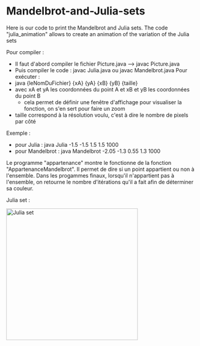 # Mandelbrot-and-Julia-sets
Here is our code to print the Mandelbrot and Julia sets. The code "julia_animation" allows to create an animation of the variation of the Julia sets

Pour compiler : 
  - Il faut d'abord compiler le fichier Picture.java --> javac Picture.java
  - Puis compiler le code : javac Julia.java ou javac Mandelbrot.java
Pour exécuter : 
  - java {leNomDuFichier} {xA} {yA} {xB} {yB} {taille}
  - avec xA et yA les coordonnées du point A et xB et yB les coordonnées du point B
    - cela permet de définir une fenêtre d'affichage pour visualiser la fonction, on s'en sert pour faire un zoom
  - taille correspond à la résolution voulu, c'est à dire le nombre de pixels par côté
  
Exemple :
  - pour Julia : java Julia -1.5 -1.5 1.5 1.5 1000
  - pour Mandelbrot : java Mandelbrot -2.05 -1.3 0.55 1.3 1000
 
Le programme "appartenance" montre le fonctionne de la fonction "AppartenanceMandelbrot". Il permet de dire si un point appartient ou non à l'ensemble. Dans les progammes finaux, lorsqu'il n'appartient pas à l'ensemble, on retourne le nombre d'itérations qu'il a fait afin de déterminer sa couleur.



Julia set :

<img src="/Julia/animation_julia.gif" alt="Julia set" width="350">

